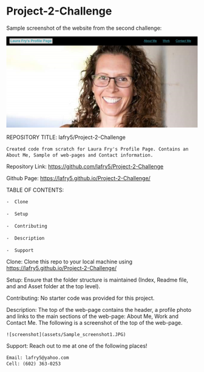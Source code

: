 # Project-2-Challenge

Sample screenshot of the website from the second challenge:

![screenshot](/assets/Sample_screenshot1.jpg)


REPOSITORY TITLE: lafry5/Project-2-Challenge
    
    Created code from scratch for Laura Fry's Profile Page. Contains an About Me, Sample of web-pages and Contact information.


Repository Link: https://github.com/lafry5/Project-2-Challenge

Github Page: https://lafry5.github.io/Project-2-Challenge/



TABLE OF CONTENTS:
    
    -  Clone
 
    -  Setup
 
    -  Contributing

    -  Description
 
    -  Support



Clone:
    Clone this repo to your local machine using https://lafry5.github.io/Project-2-Challenge/


Setup:
    Ensure that the folder structure is maintained (Index, Readme file, and and Asset folder at the top level).


Contributing:
    No starter code was provided for this project.


Description:
    The top of the web-page contains the header, a profile photo and links to the main sections of the web-page: About Me, Work and Contact Me. The following is a screenshot of the top of the web-page.

    ![screenshot](assets/Sample_screenshot1.JPG)


Support:
    Reach out to me at one of the following places!

    Email: lafry5@yahoo.com 
    Cell: (602) 363-0253